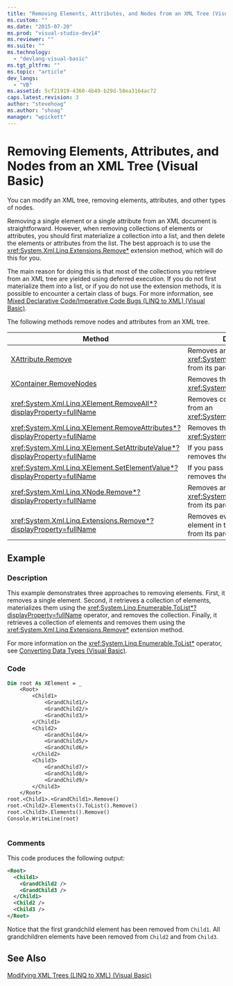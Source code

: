 ```yaml
---
title: "Removing Elements, Attributes, and Nodes from an XML Tree (Visual Basic)"
ms.custom: ""
ms.date: "2015-07-20"
ms.prod: "visual-studio-dev14"
ms.reviewer: ""
ms.suite: ""
ms.technology: 
  - "devlang-visual-basic"
ms.tgt_pltfrm: ""
ms.topic: "article"
dev_langs: 
  - "VB"
ms.assetid: 5cf21919-4360-4b49-b29d-58ea3164ac72
caps.latest.revision: 3
author: "stevehoag"
ms.author: "shoag"
manager: "wpickett"
---
```

# Removing Elements, Attributes, and Nodes from an XML Tree (Visual Basic)
You can modify an XML tree, removing elements, attributes, and other types of nodes.  
  
 Removing a single element or a single attribute from an XML document is straightforward. However, when removing collections of elements or attributes, you should first materialize a collection into a list, and then delete the elements or attributes from the list. The best approach is to use the <xref:System.Xml.Linq.Extensions.Remove*> extension method, which will do this for you.  
  
 The main reason for doing this is that most of the collections you retrieve from an XML tree are yielded using deferred execution. If you do not first materialize them into a list, or if you do not use the extension methods, it is possible to encounter a certain class of bugs. For more information, see [Mixed Declarative Code/Imperative Code Bugs (LINQ to XML) (Visual Basic)](../../../../visual-basic\programming-guide\concepts\linq/mixed-declarative-code-imperative-code-bugs-linq-to-xml.md).  
  
 The following methods remove nodes and attributes from an XML tree.  
  
|Method|Description|  
|------------|-----------------|  
|[XAttribute.Remove](https://msdn.microsoft.com/en-us/library/system.xml.linq.xattribute.remove\(v=vs.110\).aspx)|Removes an <xref:System.Xml.Linq.XAttribute> from its parent.|  
|[XContainer.RemoveNodes](https://msdn.microsoft.com/en-US/library/system.xml.linq.xcontainer.removenodes\(v=vs.110\).aspx)|Removes the child nodes from an <xref:System.Xml.Linq.XContainer>.|  
|<xref:System.Xml.Linq.XElement.RemoveAll*?displayProperty=fullName>|Removes content and attributes from an <xref:System.Xml.Linq.XElement>.|  
|<xref:System.Xml.Linq.XElement.RemoveAttributes*?displayProperty=fullName>|Removes the attributes of an <xref:System.Xml.Linq.XElement>.|  
|<xref:System.Xml.Linq.XElement.SetAttributeValue*?displayProperty=fullName>|If you pass `null` for value, then removes the attribute.|  
|<xref:System.Xml.Linq.XElement.SetElementValue*?displayProperty=fullName>|If you pass `null` for value, then removes the child element.|  
|<xref:System.Xml.Linq.XNode.Remove*?displayProperty=fullName>|Removes an <xref:System.Xml.Linq.XNode> from its parent.|  
|<xref:System.Xml.Linq.Extensions.Remove*?displayProperty=fullName>|Removes every attribute or element in the source collection from its parent element.|  
  
## Example  
  
### Description  
 This example demonstrates three approaches to removing elements. First, it removes a single element. Second, it retrieves a collection of elements, materializes them using the <xref:System.Linq.Enumerable.ToList*?displayProperty=fullName> operator, and removes the collection. Finally, it retrieves a collection of elements and removes them using the <xref:System.Xml.Linq.Extensions.Remove*> extension method.  
  
 For more information on the <xref:System.Linq.Enumerable.ToList*> operator, see [Converting Data Types (Visual Basic)](../../../../visual-basic\programming-guide\concepts\linq/converting-data-types.md).  
  
### Code  
  
```vb  
Dim root As XElement = _  
    <Root>  
        <Child1>  
            <GrandChild1/>  
            <GrandChild2/>  
            <GrandChild3/>  
        </Child1>  
        <Child2>  
            <GrandChild4/>  
            <GrandChild5/>  
            <GrandChild6/>  
        </Child2>  
        <Child3>  
            <GrandChild7/>  
            <GrandChild8/>  
            <GrandChild9/>  
        </Child3>  
    </Root>  
root.<Child1>.<GrandChild1>.Remove()  
root.<Child2>.Elements().ToList().Remove()  
root.<Child3>.Elements().Remove()  
Console.WriteLine(root)  
  
```  
  
### Comments  
 This code produces the following output:  
  
```xml  
<Root>  
  <Child1>  
    <GrandChild2 />  
    <GrandChild3 />  
  </Child1>  
  <Child2 />  
  <Child3 />  
</Root>  
```  
  
 Notice that the first grandchild element has been removed from `Child1`. All grandchildren elements have been removed from `Child2` and from `Child3`.  
  
## See Also  
 [Modifying XML Trees (LINQ to XML) (Visual Basic)](../../../../visual-basic\programming-guide\concepts\linq/modifying-xml-trees-linq-to-xml.md)